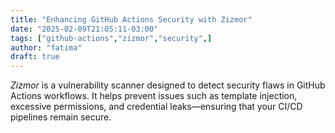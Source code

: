 ```yaml
---
title: "Enhancing GitHub Actions Security with Zizmor"
date: "2025-02-09T21:05:11-03:00"
tags: ["github-actions","zizmor","security",]
author: "fatima"
draft: true
---
```


*Zizmor* is a vulnerability scanner designed to detect security flaws in GitHub Actions workflows. It helps prevent issues such as template injection, excessive permissions, and credential leaks—ensuring that your CI/CD pipelines remain secure.

